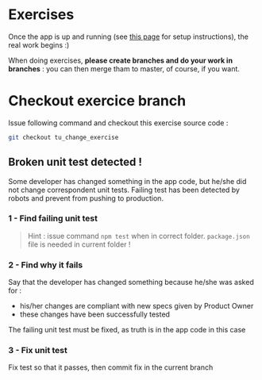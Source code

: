 # Exercises

Once the app is up and running (see [this page](README.md) for setup instructions), the real work begins :)

When doing exercises, **please create branches and do your work in branches** : you can then merge tham to master, of course, if you want.

# Checkout exercice branch

Issue following command and checkout this exercise source code :    
```bash
git checkout tu_change_exercise
```

## Broken unit test detected !

Some developer has changed something in the app code, but he/she did not change correspondent unit tests. Failing test has been detected by robots and prevent from pushing to production.

### 1 - Find failing unit test
> Hint : issue command `npm test` when in correct folder. `package.json` file is needed in current folder !

### 2 - Find why it fails
Say that the developer has changed something because he/she was asked for :     
- his/her changes are compliant with new specs given by Product Owner
- these changes have been successfully tested

The failing unit test must be fixed, as truth is in the app code in this case

### 3 - Fix unit test
Fix test so that it passes, then commit fix in the current branch